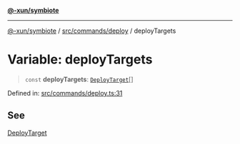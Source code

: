 [**@-xun/symbiote**](../../../../README.md)

***

[@-xun/symbiote](../../../../README.md) / [src/commands/deploy](../README.md) / deployTargets

# Variable: deployTargets

> `const` **deployTargets**: [`DeployTarget`](../enumerations/DeployTarget.md)[]

Defined in: [src/commands/deploy.ts:31](https://github.com/Xunnamius/symbiote/blob/3bc9175601936ce1e29ce6f32d229d0639c2bec1/src/commands/deploy.ts#L31)

## See

[DeployTarget](../enumerations/DeployTarget.md)
